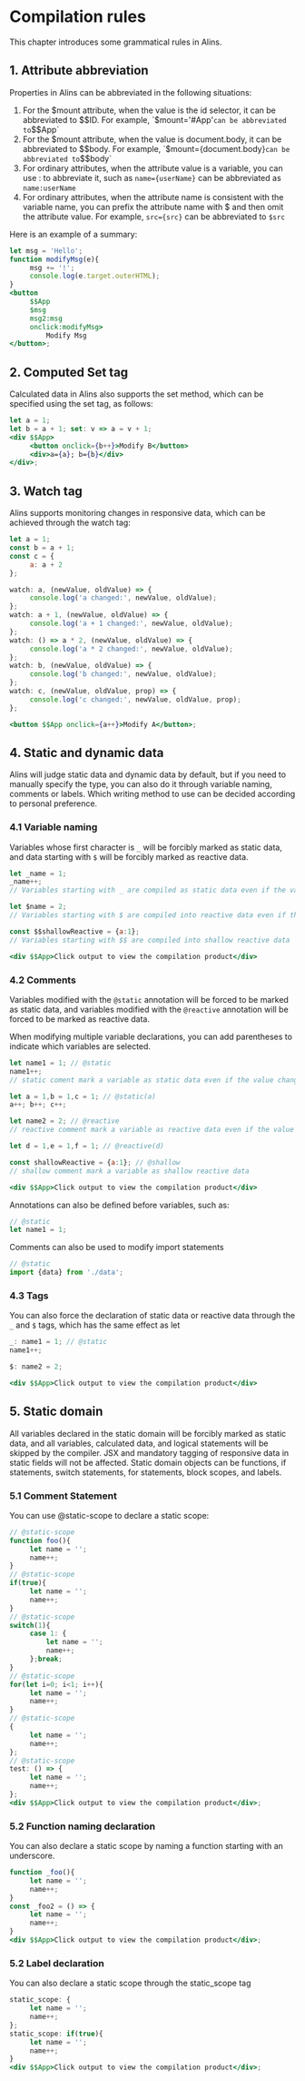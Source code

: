 <!--
  * @Author: chenzhongsheng
  * @Date: 2023-09-17 16:38:24
  * @Description: Coding something
-->

# Compilation rules

This chapter introduces some grammatical rules in Alins.

## 1. Attribute abbreviation

Properties in Alins can be abbreviated in the following situations:

1. For the $mount attribute, when the value is the id selector, it can be abbreviated to $$ID. For example, `$mount='#App'` can be abbreviated to `$$App`
2. For the $mount attribute, when the value is document.body, it can be abbreviated to $$body. For example, `$mount={document.body}` can be abbreviated to `$$body`
3. For ordinary attributes, when the attribute value is a variable, you can use : to abbreviate it, such as `name={userName}` can be abbreviated as `name:userName`
4. For ordinary attributes, when the attribute name is consistent with the variable name, you can prefix the attribute name with $ and then omit the attribute value. For example, `src={src}` can be abbreviated to `$src`
   
Here is an example of a summary:

<CodeBox/>

```jsx
let msg = 'Hello';
function modifyMsg(e){
     msg += '!';
     console.log(e.target.outerHTML);
}
<button
     $$App
     $msg
     msg2:msg
     onclick:modifyMsg>
         Modify Msg
</button>;
```

## 2. Computed Set tag

Calculated data in Alins also supports the set method, which can be specified using the set tag, as follows:

<CodeBox/>

```jsx
let a = 1;
let b = a + 1; set: v => a = v + 1;
<div $$App>
     <button onclick={b++}>Modify B</button>
     <div>a={a}; b={b}</div>
</div>;
```

## 3. Watch tag

Alins supports monitoring changes in responsive data, which can be achieved through the watch tag:

<CodeBox/>

```jsx
let a = 1;
const b = a + 1;
const c = {
     a: a + 2
};

watch: a, (newValue, oldValue) => {
     console.log('a changed:', newValue, oldValue);
};
watch: a + 1, (newValue, oldValue) => {
     console.log('a + 1 changed:', newValue, oldValue);
};
watch: () => a * 2, (newValue, oldValue) => {
     console.log('a * 2 changed:', newValue, oldValue);
};
watch: b, (newValue, oldValue) => {
     console.log('b changed:', newValue, oldValue);
};
watch: c, (newValue, oldValue, prop) => {
     console.log('c changed:', newValue, oldValue, prop);
};

<button $$App onclick={a++}>Modify A</button>;
```

## 4. Static and dynamic data

Alins will judge static data and dynamic data by default, but if you need to manually specify the type, you can also do it through variable naming, comments or labels. Which writing method to use can be decided according to personal preference.

### 4.1 Variable naming

Variables whose first character is `_` will be forcibly marked as static data, and data starting with `$` will be forcibly marked as reactive data.

<CodeBox/>

```jsx
let _name = 1;
_name++;
// Variables starting with _ are compiled as static data even if the value changes

let $name = 2;
// Variables starting with $ are compiled into reactive data even if the value does not change

const $$shallowReactive = {a:1};
// Variables starting with $$ are compiled into shallow reactive data

<div $$App>Click output to view the compilation product</div>
```

### 4.2 Comments

Variables modified with the `@static` annotation will be forced to be marked as static data, and variables modified with the `@reactive` annotation will be forced to be marked as reactive data.

When modifying multiple variable declarations, you can add parentheses to indicate which variables are selected.

<CodeBox/>

```jsx
let name1 = 1; // @static
name1++;
// static coment mark a variable as static data even if the value changes

let a = 1,b = 1,c = 1; // @static(a)
a++; b++; c++;

let name2 = 2; // @reactive
// reactive comment mark a variable as reactive data even if the value does not change

let d = 1,e = 1,f = 1; // @reactive(d)

const shallowReactive = {a:1}; // @shallow
// shallow comment mark a variable as shallow reactive data

<div $$App>Click output to view the compilation product</div>
```

Annotations can also be defined before variables, such as:

```jsx
// @static
let name1 = 1;
```

Comments can also be used to modify import statements

```jsx
// @static
import {data} from './data';
```

### 4.3 Tags

You can also force the declaration of static data or reactive data through the `_` and `$` tags, which has the same effect as let

<CodeBox/>

```jsx
_: name1 = 1; // @static
name1++;

$: name2 = 2;

<div $$App>Click output to view the compilation product</div>
```

## 5. Static domain

All variables declared in the static domain will be forcibly marked as static data, and all variables, calculated data, and logical statements will be skipped by the compiler. JSX and mandatory tagging of responsive data in static fields will not be affected. Static domain objects can be functions, if statements, switch statements, for statements, block scopes, and labels.

### 5.1 Comment Statement

You can use @static-scope to declare a static scope:

<CodeBox/>

```jsx
// @static-scope
function foo(){
     let name = '';
     name++;
}
// @static-scope
if(true){
     let name = '';
     name++;
}
// @static-scope
switch(1){
     case 1: {
         let name = '';
         name++;
     };break;
}
// @static-scope
for(let i=0; i<1; i++){
     let name = '';
     name++;
}
// @static-scope
{
     let name = '';
     name++;
};
// @static-scope
test: () => {
     let name = '';
     name++;
};
<div $$App>Click output to view the compilation product</div>;
```

### 5.2 Function naming declaration

You can also declare a static scope by naming a function starting with an underscore.

<CodeBox/>

```jsx
function _foo(){
     let name = '';
     name++;
}
const _foo2 = () => {
     let name = '';
     name++;
}
<div $$App>Click output to view the compilation product</div>;
```

### 5.2 Label declaration

You can also declare a static scope through the static_scope tag

<CodeBox/>

```jsx
static_scope: {
     let name = '';
     name++;
};
static_scope: if(true){
     let name = '';
     name++;
}
<div $$App>Click output to view the compilation product</div>;
```